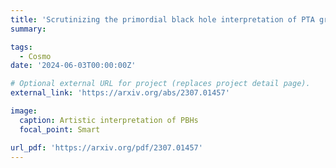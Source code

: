 ```yaml
---
title: 'Scrutinizing the primordial black hole interpretation of PTA gravitational waves and JWST early galaxies'
summary: 

tags:
  - Cosmo
date: '2024-06-03T00:00:00Z'

# Optional external URL for project (replaces project detail page).
external_link: 'https://arxiv.org/abs/2307.01457'

image:
  caption: Artistic interpretation of PBHs
  focal_point: Smart

url_pdf: 'https://arxiv.org/pdf/2307.01457'
---
```

